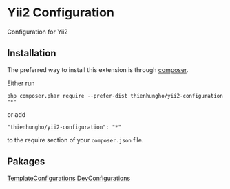 Yii2 Configuration
====================
Configuration for Yii2

Installation
------------

The preferred way to install this extension is through [composer](http://getcomposer.org/download/).

Either run

```
php composer.phar require --prefer-dist thienhungho/yii2-configuration "*"
```

or add

```
"thienhungho/yii2-configuration": "*"
```

to the require section of your `composer.json` file.

Pakages
------------

[TemplateConfigurations](https://github.com/thienhungho/yii2-template-configuration)
[DevConfigurations](https://github.com/thienhungho/yii2-dev-configuration)